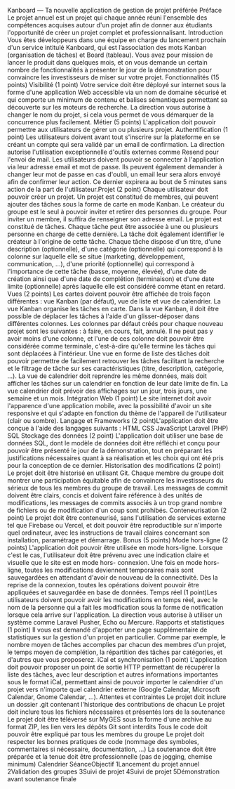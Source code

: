 Kanboard ­— Ta nouvelle application de gestion
de projet préférée
Préface
Le projet annuel est un projet qui chaque année réuni l'ensemble des compétences acquises
autour d'un projet afin de donner aux étudiants l'opportunité de créer un projet complet et
professionnalisant.
Introduction
Vous êtes développeurs dans une équipe en charge du lancement prochain d'un service
intitulé Kanboard, qui est l’association des mots Kanban (organisation de tâches) et Board
(tableau).
Vous avez pour mission de lancer le produit dans quelques mois, et on vous demande un
certain nombre de fonctionnalités à présenter le jour de la démonstration pour convaincre
les investisseurs de miser sur votre projet.
Fonctionnalités (15 points)
Visibilité (1 point)
Votre service doit être déployé sur internet sous la forme d'une application Web accessible
via un nom de domaine sécurisé et qui comporte un minimum de contenu et balises
sémantiques permettant sa découverte sur les moteurs de recherche.
La direction vous autorise à changer le nom du projet, si cela vous permet de vous
démarquer de la concurrence plus facilement.
Métier (5 points)
L'application doit pouvoir permettre aux utilisateurs de gérer un ou plusieurs projet.
Authentification (1 point)
Les utilisateurs doivent avant tout s'inscrire sur la plateforme en se créant un compte qui
sera validé par un email de confirmation. La direction autorise l'utilisation exceptionnelle
d'outils externes comme Resend pour l'envoi de mail.
Les utilisateurs doivent pouvoir se connecter à l'application via leur adresse email et mot de
passe. Ils peuvent également demander à changer leur mot de passe en cas d'oubli, un
email leur sera alors envoyé afin de confirmer leur action. Ce dernier expirera au bout de 5
minutes sans action de la part de l'utilisateur.Projet (2 point)
Chaque utilisateur doit pouvoir créer un projet.
Un projet est constitué de membres, qui peuvent ajouter des tâches sous la forme de carte
en mode Kanban. Le créateur du groupe est le seul à pouvoir inviter et retirer des personnes
du groupe. Pour inviter un membre, il suffira de renseigner son adresse email.
Le projet est constitué de tâches. Chaque tâche peut être associée à une ou plusieurs
personne en charge de cette dernière. La tâche doit également identifier le créateur à
l'origine de cette tâche.
Chaque tâche dispose d'un titre, d'une description (optionnelle), d'une catégorie (optionnelle)
qui correspond à la colonne sur laquelle elle se situe (marketing, développement,
communication, ...), d'une priorité (optionnelle) qui correspond à l'importance de cette tâche
(basse, moyenne, élevée), d'une date de création ainsi que d'une date de complétion
(terminaison) et d'une date limite (optionnelle) après laquelle elle est considéré comme étant
en retard.
Vues (2 points)
Les cartes doivent pouvoir être affichée de trois façon différentes : vue Kanban (par défaut),
vue de liste et vue de calendrier.
La vue Kanban organise les tâches en carte.
Dans la vue Kanban, il doit être possible de déplacer les tâches à l'aide d'un glisser-déposer
dans différentes colonnes. Les colonnes par défaut créés pour chaque nouveau projet sont
les suivantes : à faire, en cours, fait, annulé. Il ne peut pas y avoir moins d'une colonne, et
l'une de ces colonne doit pouvoir être considérée comme terminale, c'est-à-dire qu'elle
termine les tâches qui sont déplacées à l'intérieur.
Une vue en forme de liste des tâches doit pouvoir permettre de facilement retrouver les
tâches facilitant la recherche et le filtrage de tâche sur ses caractéristiques (titre, description,
catégorie, ...).
La vue de calendrier doit reprendre les même données, mais doit afficher les tâches sur un
calendrier en fonction de leur date limite de fin. La vue calendrier doit prévoir des affichages
sur un jour, trois jours, une semaine et un mois.
Intégration Web (1 point)
Le site internet doit avoir l'apparence d'une application mobile, avec la possibilité d'avoir un
site responsive et qui s'adapte en fonction du thème de l'appareil de l'utilisateur (clair ou
sombre).
Langage et Frameworks (2 point)L'application doit être conçue à l'aide des langages suivants :
HTML
CSS
JavaScript
Laravel (PHP)
SQL
Stockage des données (2 point)
L'application doit utiliser une base de données SQL, dont le modèle de données doit être
réfléchi et conçu pour pouvoir être présenté le jour de la démonstration, tout en préparant
les justifications nécessaires quant à sa réalisation et les choix qui ont été pris pour la
conception de ce dernier.
Historisation des modifications (2 point)
Le projet doit être historisé en utilisant Git.
Chaque membre du groupe doit montrer une participation équitable afin de convaincre les
investisseurs du sérieux de tous les membres du groupe de travail.
Les messages de commit doivent être clairs, concis et doivent faire référence à des unités
de modifications, les messages de commits associés à un trop grand nombre de fichiers ou
de modification d'un coup sont prohibés.
Conteneurisation (2 point)
Le projet doit être conteneurisé, sans l'utilisation de services externe tel que Firebase ou
Vercel, et doit pouvoir être reproductible sur n'importe quel ordinateur, avec les instructions
de travail claires concernant son installation, paramétrage et démarrage.
Bonus (5 points)
Mode hors-ligne (2 points)
L'application doit pouvoir être utilisée en mode hors-ligne. Lorsque c'est le cas, l'utilisateur
doit être prévenu avec une indication claire et visuelle que le site est en mode hors-
connexion. Une fois en mode hors-ligne, toutes les modifications deviennent temporaires
mais sont sauvegardées en attendant d'avoir de nouveau de la connectivité. Dès la reprise
de la connexion, toutes les opérations doivent pouvoir être appliquées et sauvegardée en
base de données.
Temps réel (1 point)Les utilisateurs doivent pouvoir avoir les modifications en temps réel, avec le nom de la
personne qui a fait les modification sous la forme de notification lorsque cela arrive sur
l'application. La direction vous autorise à utiliser un système comme Laravel Pusher, Echo
ou Mercure.
Rapports et statistiques (1 point)
Il vous est demandé d'apporter une page supplémentaire de statistiques sur la gestion d'un
projet en particulier. Comme par exemple, le nombre moyen de tâches accomplies par
chacun des membres d'un projet, le temps moyen de complétion, la répartition des tâches
par catégories, et d'autres que vous proposerez.
iCal et synchronisation (1 point)
L'application doit pouvoir proposer un point de sortie HTTP permettant de récupérer la liste
des tâches, avec leur description et autres informations importantes sous le format iCal,
permettant ainsi de pouvoir importer le calendrier d'un projet vers n'importe quel calendrier
externe (Google Calendar, Microsoft Calendar, Gnome Calendar, ...).
Attentes et contraintes
Le projet doit inclure un dossier .git contenant l'historique des contributions de chacun
Le projet doit inclure tous les fichiers nécessaires et présentés lors de la soutenance
Le projet doit être téléversé sur MyGES sous la forme d'une archive au format ZIP, les
lien vers les dépôts Git sont interdits
Tous le code doit pouvoir être expliqué par tous les membres du groupe
Le projet doit respecter les bonnes pratiques de code (nommage des symboles,
commentaires si nécessaire, documentation, ...)
La soutenance doit être préparée et la tenue doit être professionnelle (pas de jogging,
chemise minimum)
Calendrier
SéanceObjectif
1Lancement du projet annuel
2Validation des groupes
3Suivi de projet
4Suivi de projet
5Démonstration avant soutenance finale